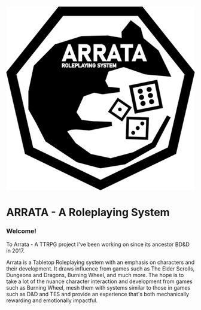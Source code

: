 ![Arrata Logo](rat.png)
# ARRATA - A Roleplaying System
### Welcome!
To Arrata - A TTRPG project I've been working on since its ancestor BD&D in 2017.

Arrata is a Tabletop Roleplaying system with an emphasis on characters and their development. It draws influence from games such as The Elder Scrolls, Dungeons and Dragons, Burning Wheel, and much more. The hope is to take a lot of the nuance character interaction and development from games such as Burning Wheel, mesh them with systems similar to those in games such as D&D and TES and provide an experience that's both mechanically rewarding and emotionally impactful.
